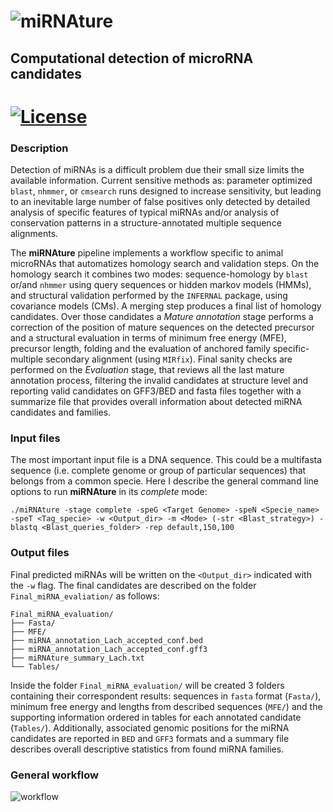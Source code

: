 ![miRNAture](https://github.com/cavelandiah/miRNAture_v1/blob/main/mirnature_logo.png "miRNAture") 
=========
## Computational detection of microRNA candidates
[![License](https://img.shields.io/github/license/cavelandiah/miRNAture_v1)](https://github.com/cavelandiah/miRNAture_v1) 
=========

### Description

Detection of miRNAs is a difficult problem due their small size limits the
available information. Current sensitive methods as: parameter optimized
`blast`, `nhmmer`, or `cmsearch` runs designed to increase sensitivity, but
leading to an inevitable large number of false positives only detected by
detailed analysis of specific features of typical miRNAs and/or analysis of
conservation patterns in a structure-annotated multiple sequence alignments.

The **miRNAture** pipeline implements a workflow specific to animal microRNAs
that automatizes homology search and validation steps.
On the homology search it combines two modes: sequence-homology by `blast` or/and 
`nhmmer` using query sequences or hidden markov models (HMMs), and structural 
validation performed by the `INFERNAL` package, using covariance models (CMs).
A merging step produces a final list of homology candidates. Over those
candidates a _Mature annotation_ stage performs a correction of the position of
mature sequences on the detected precursor and a structural evaluation 
in terms of minimum free energy (MFE), precursor length, folding and the
evaluation of anchored family specific-multiple secondary alignment 
(using `MIRfix`). Final sanity checks are performed on the _Evaluation_ stage, 
that reviews all the last mature annotation process, filtering the invalid candidates 
at structure level and reporting valid candidates on GFF3/BED and fasta files 
together with a summarize file that provides overall information about detected
miRNA candidates and families.

### Input files
The most important input file is a DNA sequence. This could be a multifasta
sequence (i.e. complete genome or group of particular sequences) that belongs
from a common specie. Here I describe the general command line options to run
**miRNAture** in its _complete_ mode:

`./miRNAture -stage complete -speG <Target Genome> -speN <Specie_name> -speT <Tag_specie> -w <Output_dir> -m <Mode> (-str <Blast_strategy>) -blastq <Blast_queries_folder> -rep default,150,100`

### Output files
Final predicted miRNAs will be written on the `<Output_dir>` indicated with the `-w` flag.
The final candidates are described on the folder `Final_miRNA_evaliation/` as
follows:
```
Final_miRNA_evaluation/
├── Fasta/
├── MFE/
├── miRNA_annotation_Lach_accepted_conf.bed
├── miRNA_annotation_Lach_accepted_conf.gff3
├── miRNAture_summary_Lach.txt
└── Tables/
```

Inside the folder `Final_miRNA_evaluation/` will be created 3 folders containing their
correspondent results: sequences in `fasta` format (`Fasta/`), minimum free energy and 
lengths from described sequences (`MFE/`) and the supporting information ordered in tables
for each annotated candidate (`Tables/`). Additionally, associated genomic positions 
for the miRNA candidates are reported in `BED` and `GFF3` formats and a summary file 
describes overall descriptive statistics from found miRNA families. 

### General workflow
![workflow](https://github.com/cavelandiah/miRNAture_v1/blob/main/miRNAture2.png "miRNAture") 
